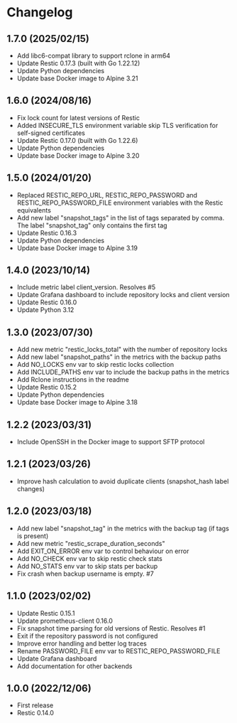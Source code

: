 # Changelog

## 1.7.0 (2025/02/15)

* Add libc6-compat library to support rclone in arm64
* Update Restic 0.17.3 (built with Go 1.22.12)
* Update Python dependencies
* Update base Docker image to Alpine 3.21

## 1.6.0 (2024/08/16)

* Fix lock count for latest versions of Restic
* Added INSECURE_TLS environment variable skip TLS verification for self-signed certificates
* Update Restic 0.17.0 (built with Go 1.22.6)
* Update Python dependencies
* Update base Docker image to Alpine 3.20

## 1.5.0 (2024/01/20)

* Replaced RESTIC_REPO_URL, RESTIC_REPO_PASSWORD and RESTIC_REPO_PASSWORD_FILE environment variables with the Restic equivalents
* Add new label "snapshot_tags" in the list of tags separated by comma. The label "snapshot_tag" only contains the first tag
* Update Restic 0.16.3
* Update Python dependencies
* Update base Docker image to Alpine 3.19

## 1.4.0 (2023/10/14)

* Include metric label client_version. Resolves #5
* Update Grafana dashboard to include repository locks and client version
* Update Restic 0.16.0
* Update Python 3.12

## 1.3.0 (2023/07/30)

* Add new metric "restic_locks_total" with the number of repository locks
* Add new label "snapshot_paths" in the metrics with the backup paths
* Add NO_LOCKS env var to skip restic locks collection
* Add INCLUDE_PATHS env var to include the backup paths in the metrics
* Add Rclone instructions in the readme
* Update Restic 0.15.2
* Update Python dependencies
* Update base Docker image to Alpine 3.18

## 1.2.2 (2023/03/31)

* Include OpenSSH in the Docker image to support SFTP protocol

## 1.2.1 (2023/03/26)

* Improve hash calculation to avoid duplicate clients (snapshot_hash label changes)

## 1.2.0 (2023/03/18)

* Add new label "snapshot_tag" in the metrics with the backup tag (if tags is present)
* Add new metric "restic_scrape_duration_seconds"
* Add EXIT_ON_ERROR env var to control behaviour on error
* Add NO_CHECK env var to skip restic check stats
* Add NO_STATS env var to skip stats per backup
* Fix crash when backup username is empty. #7

## 1.1.0 (2023/02/02)

* Update Restic 0.15.1
* Update prometheus-client 0.16.0
* Fix snapshot time parsing for old versions of Restic. Resolves #1
* Exit if the repository password is not configured
* Improve error handling and better log traces
* Rename PASSWORD_FILE env var to RESTIC_REPO_PASSWORD_FILE
* Update Grafana dashboard
* Add documentation for other backends

## 1.0.0 (2022/12/06)

* First release
* Restic 0.14.0
